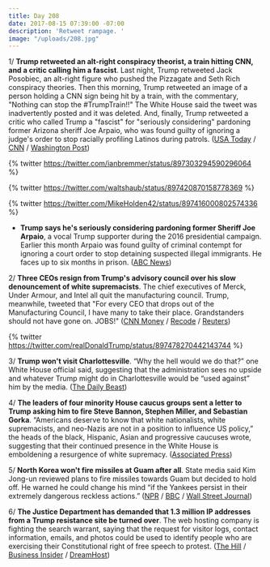 ```yaml
---
title: Day 208
date: 2017-08-15 07:39:00 -07:00
description: 'Retweet rampage. '
image: "/uploads/208.jpg"
---
```


1/ **Trump retweeted an alt-right conspiracy theorist, a train hitting CNN, and a critic calling him a fascist**.  Last night, Trump retweeted Jack Posobiec, an alt-right figure who pushed the Pizzagate and Seth Rich conspiracy theories. Then this morning, Trump retweeted an image of a person holding a CNN sign being hit by a train, with the commentary, "Nothing can stop the #TrumpTrain!!" The White House said the tweet was inadvertently posted and it was deleted. And, finally, Trump retweeted a critic who called Trump a "fascist" for "seriously considering" pardoning former Arizona sheriff Joe Arpaio, who was found guilty of ignoring a judge's order to stop racially profiling Latinos during patrols. ([USA Today](https://www.usatoday.com/story/news/politics/onpolitics/2017/08/15/donald-trump-retweets-pizzagate-conspiracy-theorist-cnn-cartoon/567843001/) / [CNN](http://www.cnn.com/2017/08/15/politics/donald-trump-jack-posobiec/index.html) / [Washington Post](https://www.washingtonpost.com/news/post-politics/wp/2017/08/15/after-charlottesville-trump-retweets-then-deletes-image-of-train-running-over-cnn-reporter/))

{% twitter https://twitter.com/ianbremmer/status/897303294590296064 %}

{% twitter https://twitter.com/waltshaub/status/897420870158778369 %}

{% twitter https://twitter.com/MikeHolden42/status/897416000802574336 %}

* **Trump says he's seriously considering pardoning former Sheriff Joe Arpaio**, a vocal Trump supporter during the 2016 presidential campaign. Earlier this month Arpaio was found guilty of criminal contempt for ignoring a court order to stop detaining suspected illegal immigrants. He faces up to six months in prison. ([ABC News](http://abcnews.go.com/Politics/trump-pardoning-sheriff-joe-arpaio/story?id=49210963))

2/ **Three CEOs resign from Trump's advisory council over his slow denouncement of white supremacists**. The chief executives of Merck, Under Armour, and Intel all quit the manufacturing council. Trump, meanwhile, tweeted that "For every CEO that drops out of the Manufacturing Council, I have many to take their place. Grandstanders should not have gone on. JOBS!" ([CNN Money](http://money.cnn.com/2017/08/15/news/trump-charlottesville-ceos/) / [Recode](https://www.recode.net/2017/8/14/16143642/tech-executives-donald-trump-white-house-business-advisory-council-silicon-valley) / [Reuters](https://www.reuters.com/article/us-virginia-protests-merck-idUSKCN1AU1FM))

{% twitter https://twitter.com/realDonaldTrump/status/897478270442143744 %}

3/ **Trump won't visit Charlottesville**. “Why the hell would we do that?” one White House official said, suggesting that the administration sees no upside and whatever Trump might do in Charlottesville would be “used against” him by the media. ([The Daily Beast](http://www.thedailybeast.com/trump-not-planning-on-charlottesville-trip-why-the-hell-would-we-do-that-aides-say))

4/ **The leaders of four minority House caucus groups sent a letter to Trump asking him to fire Steve Bannon, Stephen Miller, and Sebastian Gorka**. “Americans deserve to know that white nationalists, white supremacists, and neo-Nazis are not in a position to influence US policy,” the heads of the black, Hispanic, Asian and progressive caucuses wrote, suggesting that their continued presence in the White House is emboldening a resurgence of white supremacy. ([Associated Press](https://apnews.com/44de992676c24b799b0f269947cceb40/The-Latest:-Trump-asked-to-fire-3-White-House-staffers))

5/ **North Korea won't fire missiles at Guam after all**. State media said Kim Jong-un reviewed plans to fire missiles towards Guam but decided to hold off. He warned he could change his mind “if the Yankees persist in their extremely dangerous reckless actions.” ([NPR](http://www.npr.org/sections/thetwo-way/2017/08/15/543603140/north-korea-says-it-wont-fire-missiles-at-guam-after-all) / [BBC](http://www.bbc.com/news/world-asia-40931775) / [Wall Street Journal](https://www.wsj.com/articles/north-korea-backs-off-guam-missile-attack-threat-1502751054))

6/ **The Justice Department has demanded that 1.3 million IP addresses from a Trump resistance site be turned over**. The web hosting company is fighting the search warrant, saying that the request for visitor logs, contact information, emails, and photos could be used to identify people who are exercising their Constitutional right of free speech to protest. ([The Hill](http://thehill.com/policy/cybersecurity/346544-dreamhost-claims-doj-requesting-info-on-visitors-to-anti-trump-website) / [Business Insider](http://www.businessinsider.com/dreamhost-ip-address-justice-department-warrant-trump-inauguration-2017-8) / [DreamHost](https://www.dreamhost.com/blog/we-fight-for-the-users/))
